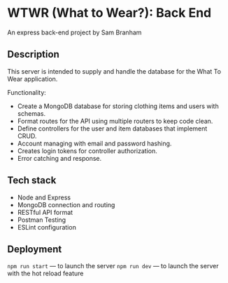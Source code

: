 # WTWR (What to Wear?): Back End

An express back-end project by Sam Branham

## Description

This server is intended to supply and handle the database for the What To Wear application.

Functionality:

- Create a MongoDB database for storing clothing items and users with schemas.
- Format routes for the API using multiple routers to keep code clean.
- Define controllers for the user and item databases that implement CRUD.
- Account managing with email and password hashing.
- Creates login tokens for controller authorization.
- Error catching and response.

## Tech stack

- Node and Express
- MongoDB connection and routing
- RESTful API format
- Postman Testing
- ESLint configuration

## Deployment

`npm run start` — to launch the server
`npm run dev` — to launch the server with the hot reload feature
